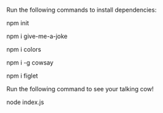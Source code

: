 Run the following commands to install dependencies:

npm init

npm i give-me-a-joke

npm i colors

npm i -g cowsay

npm i figlet

Run the following command to see your talking cow!

node index.js
